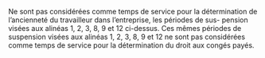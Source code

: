 Ne sont pas considérées comme temps de service pour la détermination de l’ancienneté du travailleur dans l’entreprise, les périodes de sus- pension visées aux alinéas 1, 2, 3, 8, 9 et 12 ci-dessus.
Ces mêmes périodes de suspension visées aux alinéas 1, 2, 3, 8, 9 et 12 ne sont pas considérées comme temps de service pour la détermination du droit aux congés payés.
